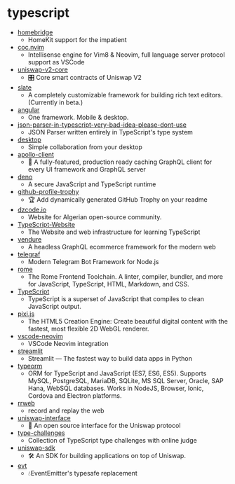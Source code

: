 # typescript
- [homebridge](https://github.com/homebridge/homebridge)
  - HomeKit support for the impatient
- [coc.nvim](https://github.com/neoclide/coc.nvim)
  - Intellisense engine for Vim8 & Neovim, full language server protocol support as VSCode
- [uniswap-v2-core](https://github.com/Uniswap/uniswap-v2-core)
  - 🎛 Core smart contracts of Uniswap V2
- [slate](https://github.com/ianstormtaylor/slate)
  - A completely customizable framework for building rich text editors. (Currently in beta.)
- [angular](https://github.com/angular/angular)
  - One framework. Mobile & desktop.
- [json-parser-in-typescript-very-bad-idea-please-dont-use](https://github.com/jamiebuilds/json-parser-in-typescript-very-bad-idea-please-dont-use)
  - JSON Parser written entirely in TypeScript's type system
- [desktop](https://github.com/desktop/desktop)
  - Simple collaboration from your desktop
- [apollo-client](https://github.com/apollographql/apollo-client)
  - 🚀 A fully-featured, production ready caching GraphQL client for every UI framework and GraphQL server
- [deno](https://github.com/denoland/deno)
  - A secure JavaScript and TypeScript runtime
- [github-profile-trophy](https://github.com/ryo-ma/github-profile-trophy)
  - 🏆 Add dynamically generated GitHub Trophy on your readme
- [dzcode.io](https://github.com/dzcode-io/dzcode.io)
  - Website for Algerian open-source community.
- [TypeScript-Website](https://github.com/microsoft/TypeScript-Website)
  - The Website and web infrastructure for learning TypeScript
- [vendure](https://github.com/vendure-ecommerce/vendure)
  - A headless GraphQL ecommerce framework for the modern web
- [telegraf](https://github.com/telegraf/telegraf)
  - Modern Telegram Bot Framework for Node.js
- [rome](https://github.com/romefrontend/rome)
  - The Rome Frontend Toolchain. A linter, compiler, bundler, and more for JavaScript, TypeScript, HTML, Markdown, and CSS.
- [TypeScript](https://github.com/microsoft/TypeScript)
  - TypeScript is a superset of JavaScript that compiles to clean JavaScript output.
- [pixi.js](https://github.com/pixijs/pixi.js)
  - The HTML5 Creation Engine: Create beautiful digital content with the fastest, most flexible 2D WebGL renderer.
- [vscode-neovim](https://github.com/asvetliakov/vscode-neovim)
  - VSCode Neovim integration
- [streamlit](https://github.com/streamlit/streamlit)
  - Streamlit — The fastest way to build data apps in Python
- [typeorm](https://github.com/typeorm/typeorm)
  - ORM for TypeScript and JavaScript (ES7, ES6, ES5). Supports MySQL, PostgreSQL, MariaDB, SQLite, MS SQL Server, Oracle, SAP Hana, WebSQL databases. Works in NodeJS, Browser, Ionic, Cordova and Electron platforms.
- [rrweb](https://github.com/rrweb-io/rrweb)
  - record and replay the web
- [uniswap-interface](https://github.com/Uniswap/uniswap-interface)
  - 🦄 An open source interface for the Uniswap protocol
- [type-challenges](https://github.com/type-challenges/type-challenges)
  - Collection of TypeScript type challenges with online judge
- [uniswap-sdk](https://github.com/Uniswap/uniswap-sdk)
  - 🛠 An SDK for building applications on top of Uniswap.
- [evt](https://github.com/garronej/evt)
  - 💧EventEmitter's typesafe replacement
